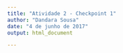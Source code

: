 ```yaml
---
title: "Atividade 2 - Checkpoint 1"
author: "Dandara Sousa"
date: "4 de junho de 2017"
output: html_document

---
```














